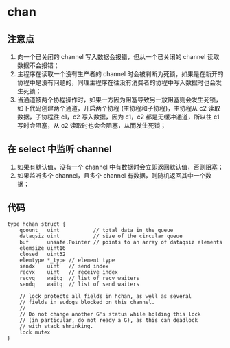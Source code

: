 # chan

## 注意点

1. 向一个已关闭的 channel 写入数据会报错，但从一个已关闭的 channel 读取数据不会报错；
2. 主程序在读取一个没有生产者的 channel 时会被判断为死锁，如果是在新开的协程中是没有问题的，同理主程序在往没有消费者的协程中写入数据时也会发生死锁；
3. 当通道被两个协程操作时，如果一方因为阻塞导致另一放阻塞则会发生死锁，如下代码创建两个通道，开启两个协程 (主协程和子协程)，主协程从 c2 读取数据，子协程往 c1，c2 写入数据，因为 c1，c2 都是无缓冲通道，所以往 c1 写时会阻塞，从 c2 读取时也会会阻塞，从而发生死锁；

## 在 select 中监听 channel

1. 如果有默认值，没有一个 channel 中有数据时会立即返回默认值，否则阻塞；
2. 如果监听多个 channel，且多个 channel 有数据，则随机返回其中一个数据；

## 代码

```
type hchan struct {
	qcount   uint           // total data in the queue
	dataqsiz uint           // size of the circular queue
	buf      unsafe.Pointer // points to an array of dataqsiz elements
	elemsize uint16
	closed   uint32
	elemtype *_type // element type
	sendx    uint   // send index
	recvx    uint   // receive index
	recvq    waitq  // list of recv waiters
	sendq    waitq  // list of send waiters

	// lock protects all fields in hchan, as well as several
	// fields in sudogs blocked on this channel.
	//
	// Do not change another G's status while holding this lock
	// (in particular, do not ready a G), as this can deadlock
	// with stack shrinking.
	lock mutex
}
```

